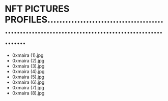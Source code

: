 # NFT PICTURES PROFILES...................................................................................................
- 0xmaira (1).jpg
- 0xmaira (2).jpg
- 0xmaira (3).jpg
- 0xmaira (4).jpg
- 0xmaira (5).jpg
- 0xmaira (6).jpg
- 0xmaira (7).jpg
- 0xmaira (8).jpg
